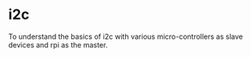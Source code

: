 # i2c
To understand the basics of i2c with various micro-controllers as slave devices and rpi as the master.


